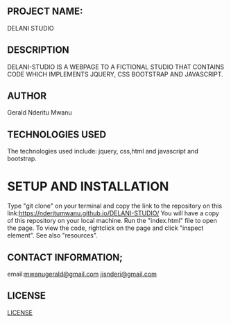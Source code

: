 ## PROJECT NAME:
DELANI STUDIO

## DESCRIPTION
DELANI-STUDIO IS A WEBPAGE TO A FICTIONAL STUDIO THAT CONTAINS CODE WHICH IMPLEMENTS 
JQUERY, CSS BOOTSTRAP AND JAVASCRIPT.

## AUTHOR
Gerald Nderitu Mwanu

## TECHNOLOGIES USED
The technologies used include: jquery, css,html and javascript and bootstrap.

# SETUP AND INSTALLATION
Type "git clone" on your terminal and copy the link to the repository on this link:https://nderitumwanu.github.io/DELANI-STUDIO/
You will have a copy of this repository on your local machine.
Run the "index.html" file to open the page.
To view the code, rightclick on the page and click "inspect element".
See also "resources".

## CONTACT INFORMATION;
email:mwanugerald@gmail.com
      jisnderi@gmail.com


## LICENSE
[LICENSE](./LICENSE)